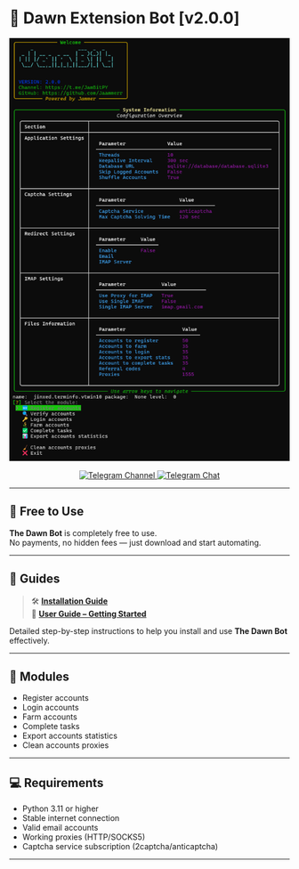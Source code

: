 # 🌅 Dawn Extension Bot [v2.0.0]

<div align="center">
  <img src="./console/images/console.png" alt="Dawn Extension Bot Console" width="600"/>
  
  <p align="center">
    <a href="https://t.me/JamBitPY">
      <img src="https://img.shields.io/badge/Telegram-Channel-blue?style=for-the-badge&logo=telegram" alt="Telegram Channel">
    </a>
    <a href="https://t.me/+-4HDHSdBgiYxNGRi">
      <img src="https://img.shields.io/badge/Telegram-Chat-blue?style=for-the-badge&logo=telegram" alt="Telegram Chat">
    </a>
  </p>
</div>

---

## 💸 Free to Use

**The Dawn Bot** is completely free to use.  
No payments, no hidden fees — just download and start automating.

---

## 📘 Guides

> 🛠 **[Installation Guide](https://jammers-organization.gitbook.io/jambit/depin/the-dawn/installation)**  
> 📖 **[User Guide – Getting Started](https://jammers-organization.gitbook.io/jambit/depin/the-dawn/user-guide-getting-started)**

Detailed step-by-step instructions to help you install and use **The Dawn Bot** effectively.



---

## 🧩 Modules

- Register accounts  
- Login accounts  
- Farm accounts  
- Complete tasks 
- Export accounts statistics  
- Clean accounts proxies

---

## 💻 Requirements

- Python 3.11 or higher
- Stable internet connection
- Valid email accounts
- Working proxies (HTTP/SOCKS5)
- Captcha service subscription (2captcha/anticaptcha)

---
